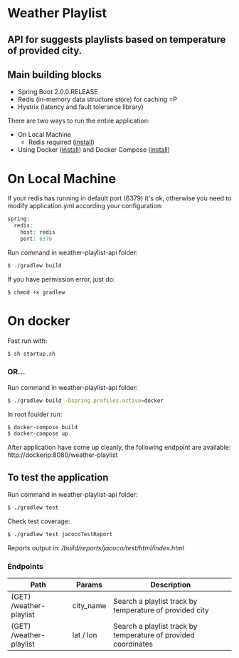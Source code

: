 # Weather Playlist
## API for suggests playlists based on temperature of provided city.

## Main building blocks
 * Spring Boot 2.0.0.RELEASE
 * Redis (in-memory data structure store) for caching =P
 * Hystrix (latency and fault tolerance library)

There are two ways to run the entire application:
* On Local Machine
  * Redis required ([install](https://redis.io/topics/quickstart))
* Using Docker ([install](https://docs.docker.com/install/)) and Docker Compose ([install](https://docs.docker.com/compose/install/))

# On Local Machine

If your redis has running in default port (6379) it's ok, otherwise you need to modify application.yml according your configuration:
```java
spring:
  redis:
    host: redis
    port: 6379
```
Run command in weather-playlist-api folder:
```sh
$ ./gradlew build
```
If you have permission error, just do:
```sh
$ chmod +x gradlew
```


# On docker
Fast run with:
```sh
$ sh startup.sh
```
### OR...
Run command in weather-playlist-api folder:
```sh
$ ./gradlew build -Dspring.profiles.active=docker
```
In root foulder run:

```sh
$ docker-compose build
$ docker-compose up
```
After application have come up cleanly, the following endpoint are available:
http://dockerip:8080/weather-playlist

## To test the application

Run command in weather-playlist-api folder:
```sh
$ ./gradlew test
```
Check test coverage:
```sh
$ ./gradlew test jacocoTestReport
```
Reports output in: */build/reports/jacoco/test/html/index.html*

### Endpoints

| Path             | Params       | Description |
|------------------|--------------|--|
| (GET) /weather-playlist | city_name   | Search a playlist track by temperature of provided city |
| (GET) /weather-playlist | lat / lon   | Search a playlist track by temperature of provided coordinates |
